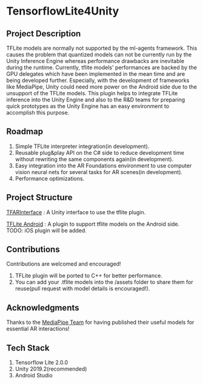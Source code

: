 # TensorflowLite4Unity

## Project Description
TFLite models are normally not supported by the ml-agents framework. This causes the problem that quantized models can not be currently run by the Unity Inference Engine whereas performance drawbacks are inevitable during the runtime. Currently, tflite models' performances are backed by the GPU delegates which have been implemented in the mean time and are being developed further. Especially, with the development of frameworks like MediaPipe, Unity could need more power on the Android side due to the unsupport of the TFLite models. This plugin helps to integrate TFLite inference into the Unity Engine and also to the R&D teams for preparing quick prototypes as the Unity Engine has an easy environment to accomplish this purpose.

## Roadmap
1.  Simple TFLite interpreter integration(in development).
2.  Reusable plug&play API on the C# side to reduce development time without rewriting the same components again(in development).
3.  Easy integration into the AR Foundations environment to use computer vision neural nets for several tasks for AR scenes(in development).
4.  Performance optimizations.

## Project Structure

[TFARInterface](tflite4unity/TFARInterface) : A Unity interface to use the tflite plugin.

[TFLite Android](tflite4unity/TFLitePlugin/Assets/TFLiteAndroidProject) : A plugin to support tflite models on the Android side.
TODO: iOS plugin will be added.

## Contributions
Contributions are welcomed and encouraged!

1.  TFLite plugin will be ported to C++ for better performance.
2.  You can add your .tflite models into the /assets folder to share them for reuse(pull request with model details is encouraged!). 

## Acknowledgments

Thanks to the [MediaPipe Team](https://github.com/google/mediapipe) for having published their useful models for essential AR interactions!

## Tech Stack

1.  Tensorflow Lite 2.0.0
2.  Unity 2019.2(recommended)
3.  Android Studio
